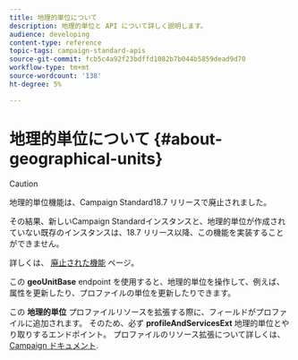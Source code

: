 ```yaml
---
title: 地理的単位について
description: 地理的単位と API について詳しく説明します。
audience: developing
content-type: reference
topic-tags: campaign-standard-apis
source-git-commit: fcb5c4a92f23bdffd1082b7b044b5859dead9d70
workflow-type: tm+mt
source-wordcount: '138'
ht-degree: 5%

---
```



# 地理的単位について {#about-geographical-units}

>[!CAUTION]
>
>地理的単位機能は、Campaign Standard18.7 リリースで廃止されました。
>
>その結果、新しいCampaign Standardインスタンスと、地理的単位が作成されていない既存のインスタンスは、18.7 リリース以降、この機能を実装することができません。
>
>詳しくは、 <a href="https://experienceleague.adobe.com/docs/campaign-standard/using/release-notes/deprecated-features.html?lang=ja">廃止された機能</a> ページ。

この **geoUnitBase** endpoint を使用すると、地理的単位を操作して、例えば、属性を更新したり、プロファイルの単位を更新したりできます。

この **地理的単位** プロファイルリソースを拡張する際に、フィールドがプロファイルに追加されます。 そのため、必ず **profileAndServicesExt** 地理的単位とやり取りするエンドポイント。 プロファイルのリソース拡張について詳しくは、 [Campaign ドキュメント](https://helpx.adobe.com/campaign/standard/administration/using/organizational-units.html#partitioning-profiles).
